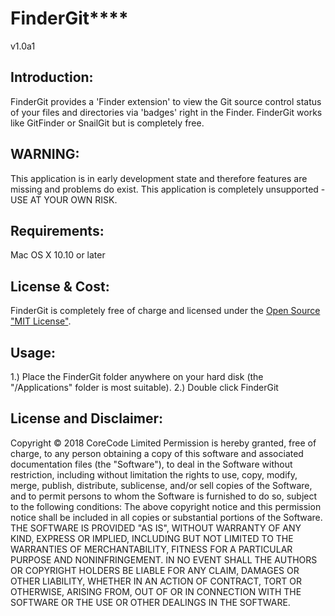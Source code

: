 
# FinderGit**** 
v1.0a1
## Introduction:
FinderGit provides a 'Finder extension' to view the Git source control status of your files and directories via 'badges' right in the Finder. FinderGit works like GitFinder or SnailGit but is completely free.

## WARNING:
This application is in early development state and therefore features are missing and problems do exist.
This application is completely unsupported - USE AT YOUR OWN RISK.

## Requirements:
Mac OS X 10.10 or later 

## License &amp; Cost:
FinderGit is completely free of charge and licensed under the [Open Source "MIT License"][1].

## Usage:
1.) Place the FinderGit folder anywhere on your hard disk (the "/Applications" folder is most suitable).
2.) Double click FinderGit

## License and Disclaimer:
Copyright © 2018 CoreCode Limited
Permission is hereby granted, free of charge, to any person obtaining a copy of this software and associated documentation files (the "Software"), to deal in the Software without restriction, including without limitation the rights to use, copy, modify, merge, publish, distribute, sublicense, and/or sell copies of the Software, and to permit persons to whom the Software is furnished to do so, subject to the following conditions:
The above copyright notice and this permission notice shall be included in all copies or substantial portions of the Software.
THE SOFTWARE IS PROVIDED "AS IS", WITHOUT WARRANTY OF ANY KIND, EXPRESS OR IMPLIED, INCLUDING BUT NOT LIMITED TO THE WARRANTIES OF MERCHANTABILITY, FITNESS FOR A PARTICULAR PURPOSE AND NONINFRINGEMENT. IN NO EVENT SHALL THE AUTHORS OR COPYRIGHT HOLDERS BE LIABLE FOR ANY CLAIM, DAMAGES OR OTHER LIABILITY, WHETHER IN AN ACTION OF CONTRACT, TORT OR OTHERWISE, ARISING FROM, OUT OF OR IN CONNECTION WITH THE SOFTWARE OR THE USE OR OTHER DEALINGS IN THE SOFTWARE.

[1]: https://opensource.org/licenses/mit-license.php
